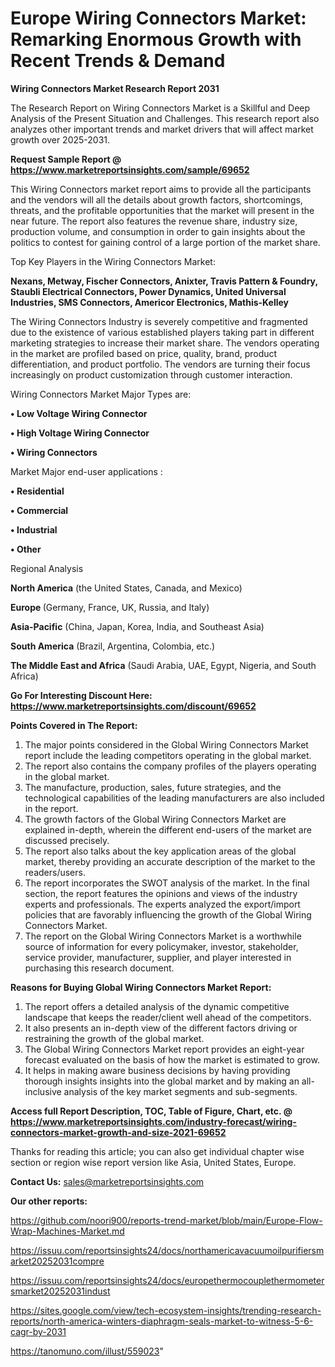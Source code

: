 # Europe Wiring Connectors Market: Remarking Enormous Growth with Recent Trends & Demand

<strong>Wiring Connectors Market Research Report 2031</strong>

The Research Report on Wiring Connectors Market is a Skillful and Deep Analysis of the Present Situation and Challenges. This research report also analyzes other important trends and market drivers that will affect market growth over 2025-2031.

<strong>Request Sample Report @ <a href=https://www.marketreportsinsights.com/sample/69652>https://www.marketreportsinsights.com/sample/69652</a></strong>

This Wiring Connectors market report aims to provide all the participants and the vendors will all the details about growth factors, shortcomings, threats, and the profitable opportunities that the market will present in the near future. The report also features the revenue share, industry size, production volume, and consumption in order to gain insights about the politics to contest for gaining control of a large portion of the market share.

Top Key Players in the Wiring Connectors Market:

<strong>Nexans, Metway, Fischer Connectors, Anixter, Travis Pattern & Foundry, Staubli Electrical Connectors, Power Dynamics, United Universal Industries, SMS Connectors, Americor Electronics, Mathis-Kelley</strong>

The Wiring Connectors Industry is severely competitive and fragmented due to the existence of various established players taking part in different marketing strategies to increase their market share. The vendors operating in the market are profiled based on price, quality, brand, product differentiation, and product portfolio. The vendors are turning their focus increasingly on product customization through customer interaction.

Wiring Connectors Market Major Types are:

<strong>• Low Voltage Wiring Connector

• High Voltage Wiring Connector

• Wiring Connectors</strong>

Market Major end-user applications :

<strong>• Residential

• Commercial

• Industrial

• Other</strong>

Regional Analysis

</u><strong><b>North America</b></strong> (the United States, Canada, and Mexico)

<strong><b>Europe </b></strong>(Germany, France, UK, Russia, and Italy)

<strong><b>Asia-Pacific</b></strong> (China, Japan, Korea, India, and Southeast Asia)

<strong><b>South America</b></strong> (Brazil, Argentina, Colombia, etc.)

<strong><b>The Middle East and Africa</b></strong> (Saudi Arabia, UAE, Egypt, Nigeria, and South Africa)

<strong>Go For Interesting Discount Here: <a href=https://www.marketreportsinsights.com/discount/69652>https://www.marketreportsinsights.com/discount/69652</a></strong>

<strong>Points Covered in The Report:</strong>
<ol>
  <li>The major points considered in the Global Wiring Connectors Market report include the leading competitors operating in the global market.</li>
  <li>The report also contains the company profiles of the players operating in the global market.</li>
  <li>The manufacture, production, sales, future strategies, and the technological capabilities of the leading manufacturers are also included in the report.</li>
  <li>The growth factors of the Global Wiring Connectors Market are explained in-depth, wherein the different end-users of the market are discussed precisely.</li>
  <li>The report also talks about the key application areas of the global market, thereby providing an accurate description of the market to the readers/users.</li>
  <li>The report incorporates the SWOT analysis of the market. In the final section, the report features the opinions and views of the industry experts and professionals. The experts analyzed the export/import policies that are favorably influencing the growth of the Global Wiring Connectors Market.</li>
  <li>The report on the Global Wiring Connectors Market is a worthwhile source of information for every policymaker, investor, stakeholder, service provider, manufacturer, supplier, and player interested in purchasing this research document.</li>
</ol>
<strong>Reasons for Buying Global Wiring Connectors Market Report:</strong>

<ol>
  <li>The report offers a detailed analysis of the dynamic competitive landscape that keeps the reader/client well ahead of the competitors.</li>
  <li>It also presents an in-depth view of the different factors driving or restraining the growth of the global market.</li>
  <li>The Global Wiring Connectors Market report provides an eight-year forecast evaluated on the basis of how the market is estimated to grow.</li>
  <li>It helps in making aware business decisions by having providing thorough insights insights into the global market and by making an all-inclusive analysis of the key market segments and sub-segments.</li>
</ol>
<strong>Access full Report Description, TOC, Table of Figure, Chart, etc. @ <a href=https://www.marketreportsinsights.com/industry-forecast/wiring-connectors-market-growth-and-size-2021-69652>https://www.marketreportsinsights.com/industry-forecast/wiring-connectors-market-growth-and-size-2021-69652</a></strong>


Thanks for reading this article; you can also get individual chapter wise section or region wise report version like Asia, United States, Europe.

<strong>Contact Us:</strong>
sales@marketreportsinsights.com

<strong>Our other reports:</strong>

<a href=https://github.com/noori900/reports-trend-market/blob/main/Europe-Flow-Wrap-Machines-Market.md>https://github.com/noori900/reports-trend-market/blob/main/Europe-Flow-Wrap-Machines-Market.md</a>

<a href=https://issuu.com/reportsinsights24/docs/northamericavacuumoilpurifiersmarket20252031compre>https://issuu.com/reportsinsights24/docs/northamericavacuumoilpurifiersmarket20252031compre</a>

<a href=https://issuu.com/reportsinsights24/docs/europethermocouplethermometersmarket20252031indust>https://issuu.com/reportsinsights24/docs/europethermocouplethermometersmarket20252031indust</a>

<a href=https://sites.google.com/view/tech-ecosystem-insights/trending-research-reports/north-america-winters-diaphragm-seals-market-to-witness-5-6-cagr-by-2031>https://sites.google.com/view/tech-ecosystem-insights/trending-research-reports/north-america-winters-diaphragm-seals-market-to-witness-5-6-cagr-by-2031</a>

<a href=https://tanomuno.com/illust/559023>https://tanomuno.com/illust/559023</a>"
